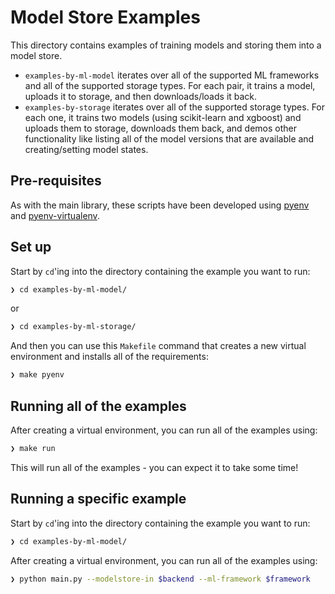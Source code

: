 # Model Store Examples

This directory contains examples of training models and storing them into a model store.

* `examples-by-ml-model` iterates over all of the supported ML frameworks and all of the supported storage types. For each pair, it trains a model, uploads it to storage, and then
downloads/loads it back. 
* `examples-by-storage` iterates over all of the supported storage types. For each one, it trains two models (using scikit-learn and xgboost) and uploads them to storage, downloads them back, and demos other functionality like listing all of the model versions that are available and creating/setting model states.

## Pre-requisites

As with the main library, these scripts have been developed using [pyenv](https://github.com/pyenv/pyenv) and [pyenv-virtualenv](https://github.com/pyenv/pyenv-virtualenv).

## Set up

Start by `cd`'ing into the directory containing the example you want to run:

```bash
❯ cd examples-by-ml-model/
```

or

```bash
❯ cd examples-by-ml-storage/
```

And then you can use this `Makefile` command that creates a new virtual environment
and installs all of the requirements:

```bash
❯ make pyenv
```

## Running all of the examples

After creating a virtual environment, you can run all of the examples using:

```bash
❯ make run
```

This will run all of the examples - you can expect it to take some time!

## Running a specific example

Start by `cd`'ing into the directory containing the example you want to run:

```bash
❯ cd examples-by-ml-model/
```

After creating a virtual environment, you can run all of the examples using:

```bash
❯ python main.py --modelstore-in $backend --ml-framework $framework
```
